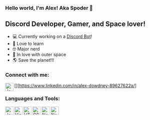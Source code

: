 ### Hello world, I'm Alex! Aka Spoder 👋

## Discord Developer, Gamer, and Space lover!

- 💻 Currently working on a [Discord Bot](https://discord.com/api/oauth2/authorize?client_id=932455367777067079&permissions=321536&scope=bot%20applications.commands)!
- 📕 Love to learn
- 🤓 Major nerd
- 🚀 In love with outer space
- 🌎 Save the planet!!!

### Connect with me:

[<img align="left" alt="JavaScript" width="26px" src="https://cdn-icons-png.flaticon.com/512/174/174857.png"/>][https://www.linkedin.com/in/alex-dowdney-89627622a/]

### Languages and Tools:

<img align="left" alt="JavaScript" width="26px" src="https://www.freepnglogos.com/uploads/javascript-png/javascript-vector-logo-yellow-png-transparent-javascript-vector-12.png"/>
<img align="left" alt="Visual Studio Code" width="26px" src="https://upload.wikimedia.org/wikipedia/commons/thumb/9/9a/Visual_Studio_Code_1.35_icon.svg/2048px-Visual_Studio_Code_1.35_icon.svg.png"/>

<img align="left" alt="HTML" width="26px" src="https://cdn-icons-png.flaticon.com/512/732/732212.png"/>

<img align="left" alt="CSS" width="26px" src="https://cdn-icons-png.flaticon.com/512/732/732190.png"/>

<img align="left" alt="Node.js" width="26px" src="https://cdn.iconscout.com/icon/free/png-256/node-js-1174925.png"/>

<img align="left" alt="Node.js" width="26px" src="https://www.freeiconspng.com/thumbs/sql-server-icon-png/sql-server-icon-png-29.png"/>

<br />
<br />

[linkedin]: https://www.linkedin.com/in/alex-dowdney-89627622a/